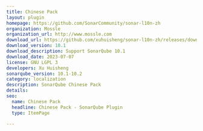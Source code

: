 ```yaml
---
title: Chinese Pack
layout: plugin
homepage: https://github.com/SonarCommunity/sonar-l10n-zh
organization: Mossle
organization_url: http://www.mossle.com
download_url: https://github.com/xuhuisheng/sonar-l10n-zh/releases/download/sonar-l10n-zh-plugin-10.1/sonar-l10n-zh-plugin-10.1.jar
download_version: 10.1
download_description: Support SonarQube 10.1
download_date: 2023-07-07
license: GNU LGPL 3
developers: Xu Huisheng
sonarqube_version: 10.1-10.2
category: localization
description: SonarQube Chinese Pack
details: 
seo:
  name: Chinese Pack
  headline: Chinese Pack - SonarQube Plugin
  type: ItemPage

---
```

